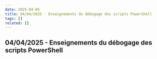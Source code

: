 ```yaml
---
date: 2025-04-05
title: 04/04/2025 - Enseignements du débogage des scripts PowerShell
tags: []
related: []
---
```


## 04/04/2025 - Enseignements du débogage des scripts PowerShell

#

